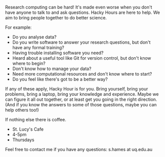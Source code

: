 <!--
.. title: Hacky Hour At St Lucia
.. slug: about
.. date: 2015-10-22 16:19:36 UTC+10:00
.. tags:
.. category:
.. link:
.. description:
.. type: text
-->

Research computing can be hard! It's made even worse when you don't have anyone to talk to and ask questions. Hacky Hours are here to help. We aim to bring people together to do better science.

For example:

- Do you analyse data?
- Do you write software to answer your research questions, but don't have any formal training?
- Having trouble installing software you need?
- Heard about a useful tool like Git for version control, but don't know where to begin?
- Don't know how to manage your data?
- Need more computational resources and don't know where to start?
- Do you feel like there's got to be a better way?

If any of these apply, Hacky Hour is for you. Bring yourself, bring your problems, bring a laptop, bring your knowledge and experience. Maybe we can figure it all out together, or at least get you going in the right direction. (And if you know the answers to some of those questions, maybe you can help others too!)

If nothing else there is coffee.

- St. Lucy's Cafe
- 4-5pm
- Thursdays


Feel free to contact me if you have any questions:
s.hames at uq.edu.au
